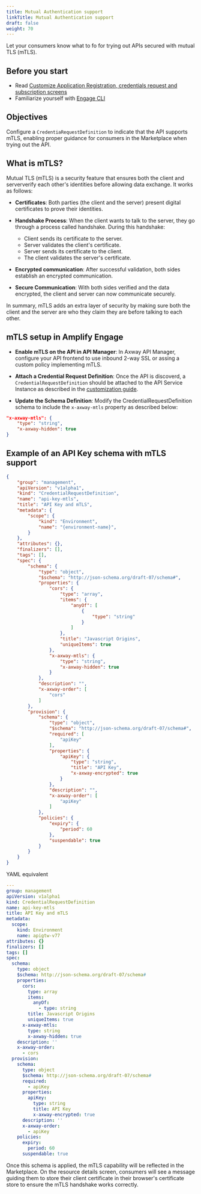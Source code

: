 ```yaml
---
title: Mutual Authentication support
linkTitle: Mutual Authentication support
draft: false
weight: 70
---
```


Let your consumers know what to fo for trying out APIs secured with mutual TLS (mTLS).

## Before you start

* Read [Customize Application Registration, credentials request and subscription screens](/docs/integrate_with_central/customize_ard_crd)
* Familiarize yourself with [Engage CLI](/docs/integrate_with_central/cli_central)

## Objectives

Configure a `CredentiaRequestDefinition` to indicate that the API supports mTLS, enabling proper guidance for consumers in the Marketplace when trying out the API.

## What is mTLS?

Mutual TLS (mTLS) is a security feature that ensures both the client and serververify each other's identities before allowing data exchange. It works as follows:

* **Certificates**: Both parties (the client and the server) present digital certificates to prove their identities.

* **Handshake Process**: When the client wants to talk to the server, they go through a process called handshake. During this handshake:

    * Client sends its certificate to the server.
    * Server validates the client's certificate.
    * Server sends its certificate to the client.
    * The client validates the server's certificate.

* **Encrypted communication**: After successful validation, both sides establish an encrypted communication.

* **Secure Communication**: With both sides verified and the data encrypted, the client and server can now communicate securely.

In summary, mTLS adds an extra layer of security by making sure both the client and the server are who they claim they are before talking to each other.

## mTLS setup in Amplify Engage

* **Enable mTLS on the API in API Manager**: In Axway API Manager, configure your API frontend to use inbound 2-way SSL or assing a custom policy implementing mTLS.

* **Attach a Credential Request Definition**: Once the API is discoverd, a `CredentialRequestDefinition` should be attached to the API Service Instance as described in the [customization guide](/docs/integrate_with_central/customize_ard_crd#customize-credential-request-screen).

* **Update the Schema Definition**: Modify the CredentialRequestDefinition schema to include the `x-axway-mtls` property as described below:

```json
"x-axway-mtls": {
    "type": "string",
    "x-axway-hidden": true
}  
```

## Example of an API Key schema with mTLS support

```json
{
    "group": "management",
    "apiVersion": "v1alpha1",
    "kind": "CredentialRequestDefinition",
    "name": "api-key-mtls",
    "title": "API Key and mTLS",
    "metadata": {
        "scope": {
            "kind": "Environment",
            "name": "{environment-name}",
        }
    },
    "attributes": {},
    "finalizers": [],
    "tags": [],
    "spec": {
        "schema": {
            "type": "object",
            "$schema": "http://json-schema.org/draft-07/schema#",
            "properties": {
                "cors": {
                    "type": "array",
                    "items": {
                        "anyOf": [
                            {
                                "type": "string"
                            }
                        ]
                    },
                    "title": "Javascript Origins",
                    "uniqueItems": true
                },
                "x-axway-mtls": {
                    "type": "string",
                    "x-axway-hidden": true
                } 
            },
            "description": "",
            "x-axway-order": [
                "cors"
            ]
        },
        "provision": {
            "schema": {
                "type": "object",
                "$schema": "http://json-schema.org/draft-07/schema#",
                "required": [
                    "apiKey"
                ],
                "properties": {
                    "apiKey": {
                        "type": "string",
                        "title": "API Key",
                        "x-axway-encrypted": true
                    }
                },
                "description": "",
                "x-axway-order": [
                    "apiKey"
                ]
            },
            "policies": {
                "expiry": {
                    "period": 60
                },
                "suspendable": true
            }
        }
    }
}
```

YAML equivalent

```yaml
---
group: management
apiVersion: v1alpha1
kind: CredentialRequestDefinition
name: api-key-mtls
title: API Key and mTLS
metadata:
  scope:
    kind: Environment
    name: apigtw-v77
attributes: {}
finalizers: []
tags: []
spec:
  schema:
    type: object
    $schema: http://json-schema.org/draft-07/schema#
    properties:
      cors:
        type: array
        items:
          anyOf:
            - type: string
        title: Javascript Origins
        uniqueItems: true
      x-axway-mtls:
        type: string
        x-axway-hidden: true
    description: ''
    x-axway-order:
      - cors
  provision:
    schema:
      type: object
      $schema: http://json-schema.org/draft-07/schema#
      required:
        - apiKey
      properties:
        apiKey:
          type: string
          title: API Key
          x-axway-encrypted: true
      description: ''
      x-axway-order:
        - apiKey
    policies:
      expiry:
        period: 60
      suspendable: true
```

Once this schema is applied, the mTLS capability will be reflected in the Marketplace. On the resource details screen, consumers will see a message guiding them to store their client certificate in their browser's certificate store to ensure the mTLS handshake works correctly.

